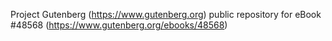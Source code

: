 Project Gutenberg (https://www.gutenberg.org) public repository for eBook #48568 (https://www.gutenberg.org/ebooks/48568)
